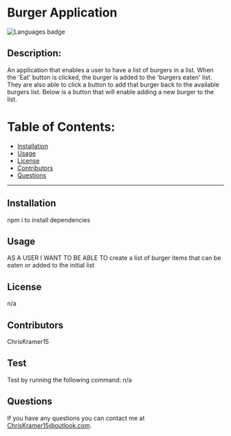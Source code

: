 # Burger Application

![Languages badge](https://img.shields.io/github/languages/count/ChrisKramer15/burger-application)

## Description:

An application that enables a user to have a list of burgers in a list. When the 'Eat' button is clicked, the burger is added to the 'burgers eaten' list. They are also able to click a button to add that burger back to the available burgers list. Below is a button that will enable adding a new burger to the list.

# Table of Contents:

- [Installation ](#installation)
- [Usage](#usage)
- [License](#license)
- [Contributors](#contributors)
- [Questions](#questions)

---

## Installation

npm i to install dependencies

## Usage

AS A USER I WANT TO BE ABLE TO create a list of burger items that can be eaten or added to the initial list

## License

n/a

## Contributors

ChrisKramer15

## Test

Test by running the following command:
n/a

## Questions

If you have any questions you can contact me at ChrisKramer15@outlook.com.
